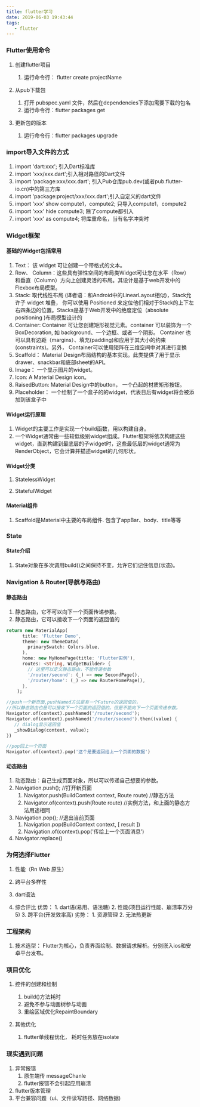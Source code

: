 ```yaml
---
title: flutter学习
date: 2019-06-03 19:43:44
tags:
   - flutter
---
```


### Flutter使用命令
1. 创建flutter项目
   1. 运行命令行： flutter create projectName

2. 从pub下载包
   1. 打开 pubspec.yaml 文件，然后在dependencies下添加需要下载的包名
   2. 运行命令行：flutter packages get

3. 更新包的版本
   1. 运行命令行：flutter packages upgrade

### import导入文件的方式
1. import 'dart:xxx'; 引入Dart标准库
2. import 'xxx/xxx.dart';引入相对路径的Dart文件
3. import 'package:xxx/xxx.dart'; 引入Pub仓库pub.dev(或者pub.flutter-io.cn)中的第三方库
4. import 'package:project/xxx/xxx.dart';引入自定义的dart文件
5. import 'xxx' show compute1，compute2; 只导入compute1，compute2
6. import 'xxx' hide compute3; 除了compute都引入
7. import 'xxx' as compute4; 将库重命名，当有名字冲突时



### Widget框架
#### 基础的Widget包括常用
1. Text： 该 widget 可让创建一个带格式的文本。
2. Row、 Column：这些具有弹性空间的布局类Widget可让您在水平（Row）和垂直（Column）方向上创建灵活的布局。其设计是基于web开发中的Flexbox布局模型。
3. Stack:  取代线性布局 (译者语：和Android中的LinearLayout相似)，Stack允许子 widget 堆叠， 你可以使用 Positioned 来定位他们相对于Stack的上下左右四条边的位置。Stacks是基于Web开发中的绝度定位（absolute positioning )布局模型设计的
4. Container: Container 可让您创建矩形视觉元素。container 可以装饰为一个BoxDecoration, 如 background、一个边框、或者一个阴影。 Container 也可以具有边距（margins）、填充(padding)和应用于其大小的约束(constraints)。另外， Container可以使用矩阵在三维空间中对其进行变换
5. Scaffold： Material Design布局结构的基本实现。此类提供了用于显示drawer、snackbar和底部sheet的API。
6. Image： 一个显示图片的widget。
7. Icon: A Material Design icon。
8. RaisedButton: Material Design中的button， 一个凸起的材质矩形按钮。
9. Placeholder： 一个绘制了一个盒子的的widget，代表日后有widget将会被添加到该盒子中

#### Widget运行原理
1. Widget的主要工作是实现一个build函数，用以构建自身。
2. 一个Widget通常由一些较低级别widget组成。Flutter框架将依次构建这些widget，直到构建到最底层的子widget时，这些最低层的widget通常为RenderObject，它会计算并描述widget的几何形状。

#### Widget分类
1. StatelessWidget

2. StatefulWidget

#### Material组件
1. Scaffold是Material中主要的布局组件. 包含了appBar、body、title等等


### State
#### State介绍
1. State对象在多次调用build()之间保持不变，允许它们记住信息(状态)。


### Navigation & Router(导航与路由)

#### 静态路由
1. 静态路由，它不可以向下一个页面传递参数。
2. 静态路由，它可以接收下一个页面的返回值的
```dart
return new MaterialApp(
      title: 'Flutter Demo',
      theme: new ThemeData(
        primarySwatch: Colors.blue,
      ),
      home: new MyHomePage(title: 'Flutter实例'),
      routes: <String, WidgetBuilder> {
        // 这里可以定义静态路由，不能传递参数
        '/router/second': (_) => new SecondPage(),
        '/router/home': (_) => new RouterHomePage(),
      },
    );

//push一个新页面,pushNamed方法是有一个Future的返回值的，
//所以静态路由也是可以接收下一个页面的返回值的。但是不能向下一个页面传递参数。
Navigator.of(context).pushNamed('/router/second');
Navigator.of(context).pushNamed('/router/second').then((value) {
   // dialog显示返回值
   _showDialog(context, value);
})

//pop回上一个页面
Navigator.of(context).pop('这个是要返回给上一个页面的数据')

```

#### 动态路由
1. 动态路由：自己生成页面对象，所以可以传递自己想要的参数。
2. Navigation.push();  //打开新页面
   1. Navigator.push(BuildContext context, Route route) //静态方法
   2. Navigator.of(context).push(Route route)  //实例方法，和上面的静态方法用途相同
3. Navigation.pop();   //退出当前页面
   1. Navigation.pop(BuildContext context, [ result ])
   2. Navigation.of(context).pop('传给上一个页面消息')
4. Navigator.replace()



### 为何选择Flutter
1. 性能（Rn Web 原生）

2. 跨平台多样性

3. dart语法

4. 综合评比
    优势： 1. dart语(易用、语法糖)  2. 性能(项目运行性能、崩溃率万分5)  3.  跨平台(开发效率高)
    劣势： 1. 资源管理    2. 无法热更新    


### 工程架构
1. 技术选型： Flutter为核心，负责界面绘制、数据请求解析。分别嵌入ios和安卓平台发布。




### 项目优化
1. 控件的创建和绘制
   1. build()方法耗时
   2. 避免不参与动画树参与动画
   3. 重绘区域优化RepaintBoundary


2. 其他优化
   1. flutter单线程优化， 耗时任务放在isolate


### 现实遇到问题
1. 异常报错
    1. 原生端传 messageChanle
    2. flutter报错不会引起应用崩溃
2. flutter版本管理
3. 平台兼容问题（ui、文件读写路径、网络数据)
